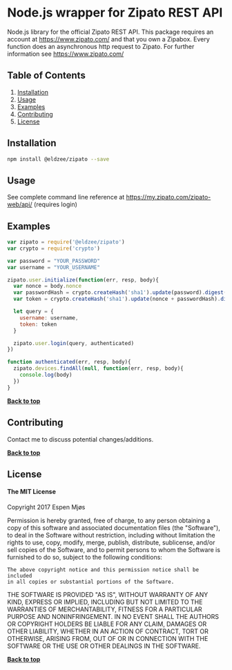 # Node.js wrapper for Zipato REST API
Node.js library for the official Zipato REST API. This package requires an account at https://www.zipato.com/ and that you own a Zipabox. Every function does an asynchronous http request to Zipato. For further information see https://www.zipato.com/  

## Table of Contents

1. [Installation](#installation)
1. [Usage](#usage)
1. [Examples](#examples)
1. [Contributing](#contributing)
1. [License](#license)

## Installation

```sh
npm install @eldzee/zipato --save
```

## Usage
See complete command line reference at https://my.zipato.com/zipato-web/api/ (requires login)

## Examples
```javascript
var zipato = require('@eldzee/zipato')
var crypto = require('crypto')

var password = "YOUR_PASSWORD"
var username = "YOUR_USERNAME"

zipato.user.initialize(function(err, resp, body){
  var nonce = body.nonce
  var passwordHash = crypto.createHash('sha1').update(password).digest('hex')
  var token = crypto.createHash('sha1').update(nonce + passwordHash).digest('hex')

  let query = {
    username: username,
    token: token
  }

  zipato.user.login(query, authenticated)
})

function authenticated(err, resp, body){
  zipato.devices.findAll(null, function(err, resp, body){
    console.log(body)
  })
}
```

**[Back to top](#table-of-contents)**

## Contributing

Contact me to discuss potential changes/additions.

**[Back to top](#table-of-contents)**

## License

#### The MIT License

Copyright 2017 Espen Mjøs

Permission is hereby granted, free of charge, to any person obtaining a copy of this software and associated documentation files (the "Software"), to deal in the Software without restriction, including without limitation the rights to use, copy, modify, merge, publish, distribute, sublicense, and/or sell copies of the Software, and to permit persons to whom the Software is furnished to do so, subject to the following conditions:

    The above copyright notice and this permission notice shall be included 
    in all copies or substantial portions of the Software.

THE SOFTWARE IS PROVIDED "AS IS", WITHOUT WARRANTY OF ANY KIND, EXPRESS OR IMPLIED, INCLUDING BUT NOT LIMITED TO THE WARRANTIES OF MERCHANTABILITY, FITNESS FOR A PARTICULAR PURPOSE AND NONINFRINGEMENT. IN NO EVENT SHALL THE AUTHORS OR COPYRIGHT HOLDERS BE LIABLE FOR ANY CLAIM, DAMAGES OR OTHER LIABILITY, WHETHER IN AN ACTION OF CONTRACT, TORT OR OTHERWISE, ARISING FROM, OUT OF OR IN CONNECTION WITH THE SOFTWARE OR THE USE OR OTHER DEALINGS IN THE SOFTWARE.

**[Back to top](#table-of-contents)**







